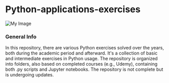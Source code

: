 # Python-applications-exercises

![My Image](https://www.egovaleo.it/wp-content/uploads/2023/10/python.png)

### General Info

In this repository, there are various Python exercises solved over the years, both during the academic period and afterward. It's a collection of basic and intermediate exercises in Python usage. The repository is organized into folders, also based on completed courses (e.g., Udemy), containing both .py scripts and Jupyter notebooks. The repository is not complete but is undergoing updates.
